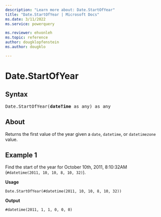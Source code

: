 ```yaml
---
description: "Learn more about: Date.StartOfYear"
title: "Date.StartOfYear | Microsoft Docs"
ms.date: 3/11/2022
ms.service: powerquery

ms.reviewer: ehvonleh
ms.topic: reference
author: dougklopfenstein
ms.author: dougklo

---
```

# Date.StartOfYear

## Syntax

<pre>
Date.StartOfYear(<b>dateTime</b> as any) as any
</pre>
  
## About

Returns the first value of the year given a `date`, `datetime`, or `datetimezone` value.

## Example 1

Find the start of the year for October 10th, 2011, 8:10:32AM (`#datetime(2011, 10, 10, 8, 10, 32)`).

**Usage**

```powerquery-m
Date.StartOfYear(#datetime(2011, 10, 10, 8, 10, 32))
```

**Output**

`#datetime(2011, 1, 1, 0, 0, 0)`
